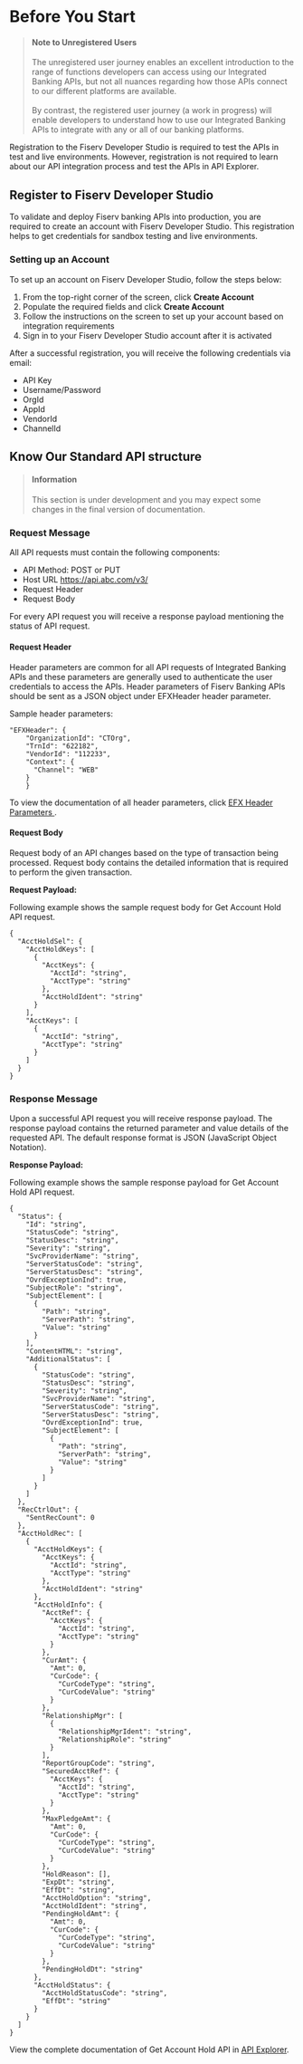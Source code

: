 # Before You Start
> #### Note to Unregistered Users
>
> The unregistered user journey enables an excellent introduction to the range of functions developers can access using our Integrated Banking APIs, but not all nuances regarding how those APIs connect to our different platforms are available. <br><br> By contrast, the registered user journey (a work in progress) will enable developers to understand how to use our Integrated Banking APIs to integrate with any or all of our banking platforms.


Registration to the Fiserv Developer Studio is required to test the APIs in test and live environments. However, registration is not required to learn about our API integration process and test the APIs in API Explorer.

## Register to Fiserv Developer Studio
To validate and deploy Fiserv banking APIs into production, you are required to create an account with Fiserv Developer Studio. This registration helps to get credentials for sandbox testing and live environments.


### Setting up an Account

To set up an account on Fiserv Developer Studio, follow the steps below:
1.	From the top-right corner of the screen, click **Create Account**
2.	Populate the required fields and click **Create Account**
3.	Follow the instructions on the screen to set up your account based on integration requirements
4.	Sign in to your Fiserv Developer Studio account after it is activated


After a successful registration, you will receive the following credentials via email:
- API Key
- Username/Password
- OrgId 
- AppId
- VendorId 
- ChannelId



## Know Our Standard API structure 
<!-- theme: info -->
> #### Information
>
> This section is under development and you may expect some changes in the final version of documentation.

<Introduction>

### Request Message

All API requests must contain the following components:

*	API Method: POST or PUT
* Host URL  https://api.abc.com/v3/
*	Request Header
*	Request Body

For every API request you will receive a response payload mentioning the status of API request.

#### Request Header
Header parameters are common for all API requests of Integrated Banking APIs and these parameters are generally used to authenticate the user credentials to access the APIs. Header parameters of Fiserv Banking APIs should be sent as a JSON object under EFXHeader header parameter.

Sample header parameters:
```
"EFXHeader": {
    "OrganizationId": "CTOrg",
    "TrnId": "622182",
    "VendorId": "112233",
    "Context": {
      "Channel": "WEB"
    }
    }
```
To view the documentation of all header parameters, click <a href="../docs?path=docs/api-ref-EFX-header.md"> EFX Header Parameters </a>.

#### Request Body
Request body of an API changes based on the type of transaction being processed. Request body contains the detailed information that is required to perform the given transaction.

**Request Payload:** 


Following example shows the sample request body for Get Account Hold API request.

```
{
  "AcctHoldSel": {
    "AcctHoldKeys": [
      {
        "AcctKeys": {
          "AcctId": "string",
          "AcctType": "string"
        },
        "AcctHoldIdent": "string"
      }
    ],
    "AcctKeys": [
      {
        "AcctId": "string",
        "AcctType": "string"
      }
    ]
  }
}
```


### Response Message


Upon a successful API request you will receive response payload. The response payload contains the returned parameter and value details of the requested API. The default response format is JSON (JavaScript Object Notation). 


**Response Payload:**


Following example shows the sample response payload for Get Account Hold API request.

```
{
  "Status": {
    "Id": "string",
    "StatusCode": "string",
    "StatusDesc": "string",
    "Severity": "string",
    "SvcProviderName": "string",
    "ServerStatusCode": "string",
    "ServerStatusDesc": "string",
    "OvrdExceptionInd": true,
    "SubjectRole": "string",
    "SubjectElement": [
      {
        "Path": "string",
        "ServerPath": "string",
        "Value": "string"
      }
    ],
    "ContentHTML": "string",
    "AdditionalStatus": [
      {
        "StatusCode": "string",
        "StatusDesc": "string",
        "Severity": "string",
        "SvcProviderName": "string",
        "ServerStatusCode": "string",
        "ServerStatusDesc": "string",
        "OvrdExceptionInd": true,
        "SubjectElement": [
          {
            "Path": "string",
            "ServerPath": "string",
            "Value": "string"
          }
        ]
      }
    ]
  },
  "RecCtrlOut": {
    "SentRecCount": 0
  },
  "AcctHoldRec": [
    {
      "AcctHoldKeys": {
        "AcctKeys": {
          "AcctId": "string",
          "AcctType": "string"
        },
        "AcctHoldIdent": "string"
      },
      "AcctHoldInfo": {
        "AcctRef": {
          "AcctKeys": {
            "AcctId": "string",
            "AcctType": "string"
          }
        },
        "CurAmt": {
          "Amt": 0,
          "CurCode": {
            "CurCodeType": "string",
            "CurCodeValue": "string"
          }
        },
        "RelationshipMgr": [
          {
            "RelationshipMgrIdent": "string",
            "RelationshipRole": "string"
          }
        ],
        "ReportGroupCode": "string",
        "SecuredAcctRef": {
          "AcctKeys": {
            "AcctId": "string",
            "AcctType": "string"
          }
        },
        "MaxPledgeAmt": {
          "Amt": 0,
          "CurCode": {
            "CurCodeType": "string",
            "CurCodeValue": "string"
          }
        },
        "HoldReason": [],
        "ExpDt": "string",
        "EffDt": "string",
        "AcctHoldOption": "string",
        "AcctHoldIdent": "string",
        "PendingHoldAmt": {
          "Amt": 0,
          "CurCode": {
            "CurCodeType": "string",
            "CurCodeValue": "string"
          }
        },
        "PendingHoldDt": "string"
      },
      "AcctHoldStatus": {
        "AcctHoldStatusCode": "string",
        "EffDt": "string"
      }
    }
  ]
}
```

View the complete documentation of Get Account Hold API in [API Explorer](../api/?type=post&path=/accountHolds/secured).
   
